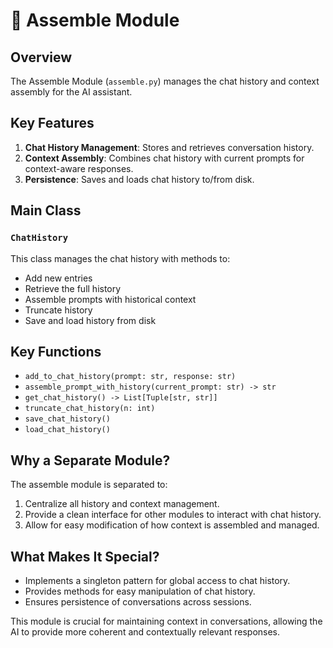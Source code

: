 # 🧩 Assemble Module

## Overview

The Assemble Module (`assemble.py`) manages the chat history and context assembly for the AI assistant.

## Key Features

1. **Chat History Management**: Stores and retrieves conversation history.
2. **Context Assembly**: Combines chat history with current prompts for context-aware responses.
3. **Persistence**: Saves and loads chat history to/from disk.

## Main Class

### `ChatHistory`

This class manages the chat history with methods to:
- Add new entries
- Retrieve the full history
- Assemble prompts with historical context
- Truncate history
- Save and load history from disk

## Key Functions

- `add_to_chat_history(prompt: str, response: str)`
- `assemble_prompt_with_history(current_prompt: str) -> str`
- `get_chat_history() -> List[Tuple[str, str]]`
- `truncate_chat_history(n: int)`
- `save_chat_history()`
- `load_chat_history()`

## Why a Separate Module?

The assemble module is separated to:
1. Centralize all history and context management.
2. Provide a clean interface for other modules to interact with chat history.
3. Allow for easy modification of how context is assembled and managed.

## What Makes It Special?

- Implements a singleton pattern for global access to chat history.
- Provides methods for easy manipulation of chat history.
- Ensures persistence of conversations across sessions.

This module is crucial for maintaining context in conversations, allowing the AI to provide more coherent and contextually relevant responses.
